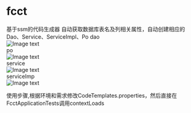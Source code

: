 # fcct
基于ssm的代码生成器
自动获取数据库表名及列相关属性，自动创建相应的Dao、Service、ServiceImpl、Po
dao  
![Image text](https://img2018.cnblogs.com/blog/954716/201810/954716-20181028142136916-179703763.png)  
po  
![Image text](https://img2018.cnblogs.com/blog/954716/201810/954716-20181028142237038-2013454930.png)  
service  
![Image text](https://img2018.cnblogs.com/blog/954716/201810/954716-20181028142330956-468657313.png)  
serviceImp  
![Image text](https://img2018.cnblogs.com/blog/954716/201810/954716-20181028142448605-1799011942.png)  
  
使用步骤,根据环境和需求修改CodeTemplates.properties，然后直接在FcctApplicationTests调用contextLoads

